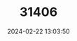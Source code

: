 ---
title: "31406"
category: "Agathis flavescens"
draft: false
date: 2024-02-22 13:03:50
languages:
  English: ["Tahan Agathis"]
---